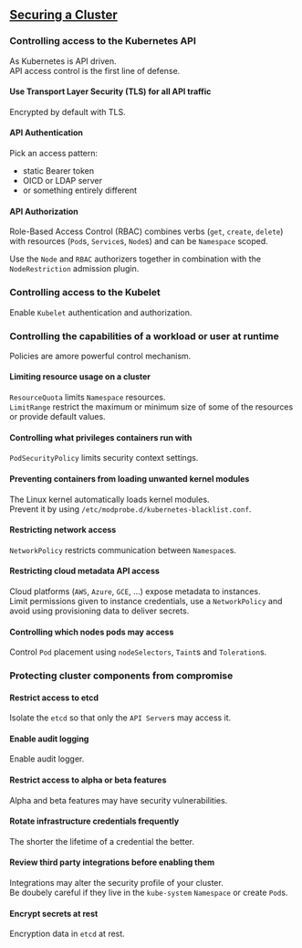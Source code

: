 ## [Securing a Cluster](https://kubernetes.io/docs/tasks/administer-cluster/securing-a-cluster/)

### Controlling access to the Kubernetes API

As Kubernetes is API driven.  
API access control is the first line of defense.  

#### Use Transport Layer Security (TLS) for all API traffic

Encrypted by default with TLS.  

#### API Authentication

Pick an access pattern:
* static Bearer token
* OICD or LDAP server
* or something entirely different

#### API Authorization

Role-Based Access Control (RBAC) combines verbs (`get`, `create`, `delete`) with resources (`Pod`s, `Service`s, `Node`s) and can be `Namespace` scoped.  

Use the `Node` and `RBAC` authorizers together in combination with the `NodeRestriction` admission plugin.  

### Controlling access to the Kubelet

Enable `Kubelet` authentication and authorization.  

### Controlling the capabilities of a workload or user at runtime

Policies are amore powerful control mechanism.  

#### Limiting resource usage on a cluster

`ResourceQuota` limits `Namespace` resources.  
`LimitRange` restrict the maximum or minimum size of some of the resources or provide default values.  

#### Controlling what privileges containers run with

`PodSecurityPolicy` limits security context settings.  

#### Preventing containers from loading unwanted kernel modules

The Linux kernel automatically loads kernel modules.  
Prevent it by using `/etc/modprobe.d/kubernetes-blacklist.conf`.  

#### Restricting network access

`NetworkPolicy` restricts communication between `Namespace`s.  

#### Restricting cloud metadata API access

Cloud platforms (`AWS`, `Azure`, `GCE`, ...) expose metadata to instances.  
Limit permissions given to instance credentials, use a `NetworkPolicy` and avoid using provisioning data to deliver secrets.  

#### Controlling which nodes pods may access

Control `Pod` placement using `nodeSelectors`, `Taint`s and `Toleration`s.  

### Protecting cluster components from compromise

#### Restrict access to etcd

Isolate the `etcd` so that only the `API Server`s may access it.

#### Enable audit logging

Enable audit logger.  

#### Restrict access to alpha or beta features

Alpha and beta features may have security vulnerabilities.  

#### Rotate infrastructure credentials frequently

The shorter the lifetime of a credential the better.  

#### Review third party integrations before enabling them

Integrations may alter the security profile of your cluster.  
Be doubely careful if they live in the `kube-system` `Namespace` or create `Pod`s.  

#### Encrypt secrets at rest

Encryption data in `etcd` at rest.  
